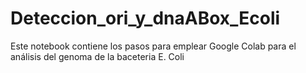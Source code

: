 # Deteccion_ori_y_dnaABox_Ecoli
Este notebook contiene los pasos para emplear Google Colab para el análisis del genoma de la baceteria E. Coli
